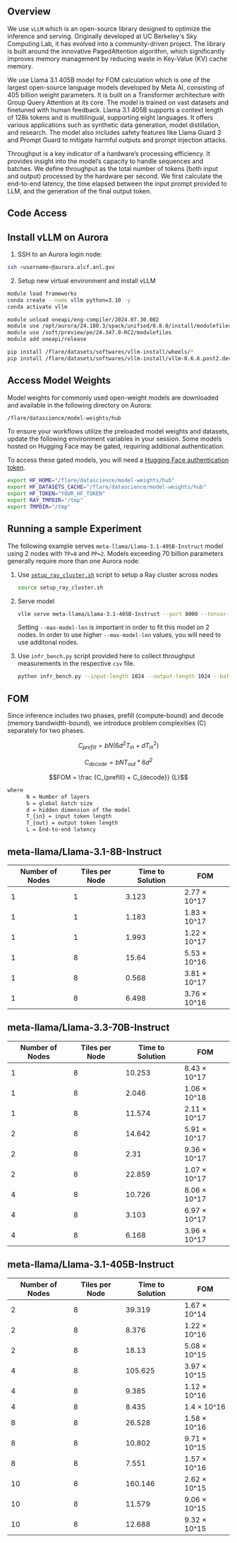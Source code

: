 ## Overview 


We use `vLLM` which is an open-source library designed to optimize the inference and serving. Originally developed at UC Berkeley's Sky Computing Lab, it has evolved into a community-driven project. The library is built around the innovative PagedAttention algorithm, which significantly improves memory management by reducing waste in Key-Value (KV) cache memory.

We use Llama 3.1 405B model for FOM calculation which is one of the largest open-source language models developed by Meta AI, consisting of 405 billion weight parameters. It is built on a Transformer architecture with Group Query Attention at its core. The model is trained on vast datasets and finetuned with human feedback. Llama 3.1 405B supports a context length of 128k tokens and is multilingual, supporting eight languages. It offers various applications such as synthetic data generation, model distillation, and research. The model also includes safety features like Llama Guard 3 and Prompt Guard to mitigate harmful outputs and prompt injection attacks.

Throughput is a key indicator of a hardware’s processing efficiency. It provides insight into the model’s capacity to handle sequences and batches. We define throughput as the total number of tokens (both input and output) processed by the hardware per second. We first calculate the end-to-end latency, the time elapsed between the input prompt provided to LLM, and the generation of the final output token.

## Code Access


## Install vLLM on Aurora

1. SSH to an Aurora login node:
```bash linenums="1"
ssh <username>@aurora.alcf.anl.gov
```

2. Setup new virtual environment and install vLLM

```bash linenums="1" title="Install vLLM using pre-built wheels"
module load frameworks
conda create --name vllm python=3.10 -y
conda activate vllm

module unload oneapi/eng-compiler/2024.07.30.002
module use /opt/aurora/24.180.3/spack/unified/0.8.0/install/modulefiles/oneapi/2024.07.30.002
module use /soft/preview/pe/24.347.0-RC2/modulefiles
module add oneapi/release

pip install /flare/datasets/softwares/vllm-install/wheels/*
pip install /flare/datasets/softwares/vllm-install/vllm-0.6.6.post2.dev28+g5dbf8545.d20250129.xpu-py3-none-any.whl
```

## Access Model Weights

Model weights for commonly used open-weight models are downloaded and available in the following directory on Aurora:
```bash linenums="1"
/flare/datascience/model-weights/hub
```

To ensure your workflows utilize the preloaded model weights and datasets, update the following environment variables in your session. Some models hosted on Hugging Face may be gated, requiring additional authentication. 

To access these gated models, you will need a [Hugging Face authentication token](https://huggingface.co/docs/hub/en/security-tokens).
```bash linenums="1"
export HF_HOME="/flare/datascience/model-weights/hub"
export HF_DATASETS_CACHE="/flare/datascience/model-weights/hub"
export HF_TOKEN="YOUR_HF_TOKEN"
export RAY_TMPDIR="/tmp"
export TMPDIR="/tmp"
```

## Running a sample Experiment 

The following example serves `meta-llama/Llama-3.1-405B-Instruct` model using 2 nodes with `TP=8` and `PP=2`. Models exceeding 70 billion parameters generally require more than one Aurora node.

1. Use [`setup_ray_cluster.sh`](./setup_ray_cluster.sh) script to setup a Ray cluster across nodes
    ```bash
    source setup_ray_cluster.sh
    ```

2. Serve model

    ```bash linenums="1"
    vllm serve meta-llama/Llama-3.1-405B-Instruct --port 8000 --tensor-parallel-size 8 --pipeline-parallel-size 2 --device xpu --dtype float16 --trust-remote-code --max-model-len 4096
    ```
    Setting `--max-model-len` is important in order to fit this model on 2 nodes. In order to use higher `--max-model-len` values, you will need to use additonal nodes. 

3. Use `infr_bench.py` script provided here to collect throughput measurements in the respective `csv` file. 

    ```bash
    python infr_bench.py --input-length 1024 --output-length 1024 --batch-size 1
    ```

## FOM 
Since inference includes two phases, prefill (compute-bound) and decode (memory bandwidth-bound), we introduce problem complexities (C) separately for two phases.

```math
C_{prefill} = { b N (6d^2 T_{in} + d T_{in}^2)}
```

```math
C_{decode} = { b N T_{out} * 6d^2}
```

```math 
FOM = \frac {C_{prefill} + C_{decode}} {L}
```

```bash
where 
      N = Number of layers
      b = global batch size
      d = hidden dimension of the model
      T_{in} = input token length
      T_{out} = output token length
      L = End-to-end latency 
```

<!--
1. `FOM1` : Collect throughput with large `input-length` and moderate `output-length` (pre-fill compute intensive)
2. `FOM2` : Colelct throughput with moderate `input-length` and large `output-length` (decode memory intensive)
3. `FOM3` : Collect throughput with moderate `input-length`, `output-length` but large `max-model-len` (need mulltiple nodes i/o intensive)

```python 
FOM = FOM1 + FOM2 + FOM3
```


## FOM for Aurora

-->


## meta-llama/Llama-3.1-8B-Instruct
| Number of Nodes | Tiles per Node | Time to Solution | FOM |
|---|---|---|---|
|1|1|3.123|2.77 × 10^17|
|1|1|1.183|1.83 × 10^17|
|1|1|1.993|1.22 × 10^17|
|1|8|15.64|5.53 × 10^16|
|1|8|0.568|3.81 × 10^17|
|1|8|6.498|3.76 × 10^16|

## meta-llama/Llama-3.3-70B-Instruct
| Number of Nodes | Tiles per Node | Time to Solution | FOM |
|---|---|---|---|
|1|8|10.253|8.43 × 10^17|
|1|8|2.046|1.06 × 10^18|
|1|8|11.574|2.11 × 10^17|
|2|8|14.642|5.91 × 10^17|
|2|8|2.31|9.36 × 10^17|
|2|8|22.859|1.07 × 10^17|
|4|8|10.726|8.06 × 10^17|
|4|8|3.103|6.97 × 10^17|
|4|8|6.168|3.96 × 10^17|

## meta-llama/Llama-3.1-405B-Instruct
| Number of Nodes | Tiles per Node | Time to Solution | FOM |
|---|---|---|---|
|2|8|39.319|1.67 × 10^14|
|2|8|8.376|1.22 × 10^16|
|2|8|18.13|5.08 × 10^15|
|4|8|105.625|3.97 × 10^15|
|4|8|9.385|1.12 × 10^16|
|4|8|8.435|1.4 × 10^16|
|8|8|26.528|1.58 × 10^16|
|8|8|10.802|9.71 × 10^15|
|8|8|7.551|1.57 × 10^16|
|10|8|160.146|2.62 × 10^15|
|10|8|11.579|9.06 × 10^15|
|10|8|12.688|9.32 × 10^15|

